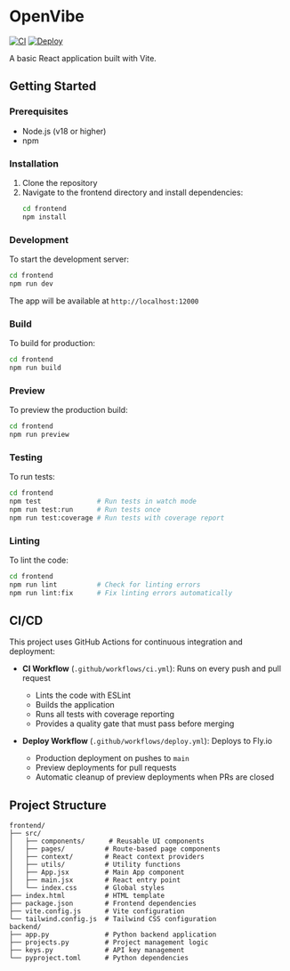 # OpenVibe

[![CI](https://github.com/rbren/OpenVibe/actions/workflows/ci.yml/badge.svg)](https://github.com/rbren/OpenVibe/actions/workflows/ci.yml)
[![Deploy](https://github.com/rbren/OpenVibe/actions/workflows/deploy.yml/badge.svg)](https://github.com/rbren/OpenVibe/actions/workflows/deploy.yml)

A basic React application built with Vite.

## Getting Started

### Prerequisites

- Node.js (v18 or higher)
- npm

### Installation

1. Clone the repository
2. Navigate to the frontend directory and install dependencies:
   ```bash
   cd frontend
   npm install
   ```

### Development

To start the development server:

```bash
cd frontend
npm run dev
```

The app will be available at `http://localhost:12000`

### Build

To build for production:

```bash
cd frontend
npm run build
```

### Preview

To preview the production build:

```bash
cd frontend
npm run preview
```

### Testing

To run tests:

```bash
cd frontend
npm test              # Run tests in watch mode
npm run test:run      # Run tests once
npm run test:coverage # Run tests with coverage report
```

### Linting

To lint the code:

```bash
cd frontend
npm run lint          # Check for linting errors
npm run lint:fix      # Fix linting errors automatically
```

## CI/CD

This project uses GitHub Actions for continuous integration and deployment:

- **CI Workflow** (`.github/workflows/ci.yml`): Runs on every push and pull request
  - Lints the code with ESLint
  - Builds the application
  - Runs all tests with coverage reporting
  - Provides a quality gate that must pass before merging

- **Deploy Workflow** (`.github/workflows/deploy.yml`): Deploys to Fly.io
  - Production deployment on pushes to `main`
  - Preview deployments for pull requests
  - Automatic cleanup of preview deployments when PRs are closed

## Project Structure

```
frontend/
├── src/
│   ├── components/      # Reusable UI components
│   ├── pages/          # Route-based page components
│   ├── context/        # React context providers
│   ├── utils/          # Utility functions
│   ├── App.jsx         # Main App component
│   ├── main.jsx        # React entry point
│   └── index.css       # Global styles
├── index.html          # HTML template
├── package.json        # Frontend dependencies
├── vite.config.js      # Vite configuration
└── tailwind.config.js  # Tailwind CSS configuration
backend/
├── app.py              # Python backend application
├── projects.py         # Project management logic
├── keys.py             # API key management
└── pyproject.toml      # Python dependencies
```